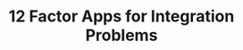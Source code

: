 ---
title: '12 Factor Apps for Integration Problems'
description: Just write integration applications like any other code. Do all 12 factors (and 3 more if you like) with all your usual tools, and don’t fear.
image: 'images/screenshots-collage-final-image-transparent-v5.png'
---